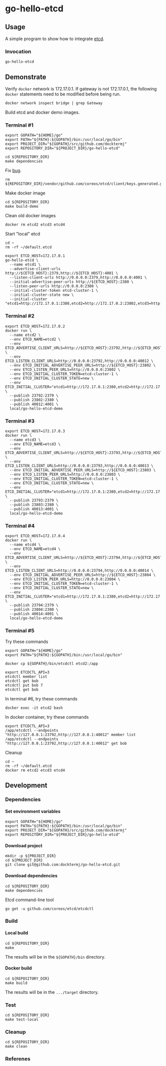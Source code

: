 # go-hello-etcd

## Usage

A simple program to show how to integrate
[etcd](https://coreos.com/etcd/).

### Invocation

```console
go-hello-etcd
```

## Demonstrate

Verify `docker` network is 172.17.0.1.
If gateway is not 172.17.0.1, the following `docker` statements need to be modified before being run.

```console
docker network inspect bridge | grep Gateway
```

Build etcd and docker demo images.

### Terminal #1

```console
export GOPATH="${HOME}/go"
export PATH="${PATH}:${GOPATH}/bin:/usr/local/go/bin"
export PROJECT_DIR="${GOPATH}/src/github.com/docktermj"
export REPOSITORY_DIR="${PROJECT_DIR}/go-hello-etcd"

cd ${REPOSITORY_DIR}
make dependencies
```

Fix [bug](https://github.com/coreos/etcd/issues/8715).

```console
rm  ${REPOSITORY_DIR}/vendor/github.com/coreos/etcd/client/keys.generated.go
```

Make docker image

```console
cd ${REPOSITORY_DIR}
make build-demo
```

Clean old docker images

```console
docker rm etcd2 etcd3 etcd4
```

Start "local" etcd

```console
cd ~
rm -rf ~/default.etcd

export ETCD_HOST=172.17.0.1
go-hello-etcd \
  --name etcd1 \
  --advertise-client-urls http://${ETCD_HOST}:2379,http://${ETCD_HOST}:4001 \
  --listen-client-urls http://0.0.0.0:2379,http://0.0.0.0:4001 \
  --initial-advertise-peer-urls http://${ETCD_HOST}:2380 \
  --listen-peer-urls http://0.0.0.0:2380 \
  --initial-cluster-token etcd-cluster-1 \
  --initial-cluster-state new \
  --initial-cluster "etcd1=http://172.17.0.1:2380,etcd2=http://172.17.0.2:23802,etcd3=http://172.17.0.3:23803,etcd4=http://172.17.0.4:23804"
```

### Terminal #2

```console
export ETCD_HOST=172.17.0.2
docker run \
  --name etcd2 \
  --env ETCD_NAME=etcd2 \
  --env ETCD_ADVERTISE_CLIENT_URLS=http://${ETCD_HOST}:23792,http://${ETCD_HOST}:40012 \
  --env ETCD_LISTEN_CLIENT_URLS=http://0.0.0.0:23792,http://0.0.0.0:40012 \
  --env ETCD_INITIAL_ADVERTISE_PEER_URLS=http://${ETCD_HOST}:23802 \
  --env ETCD_LISTEN_PEER_URLS=http://0.0.0.0:23802 \
  --env ETCD_INITIAL_CLUSTER_TOKEN=etcd-cluster-1 \
  --env ETCD_INITIAL_CLUSTER_STATE=new \
  --env ETCD_INITIAL_CLUSTER="etcd1=http://172.17.0.1:2380,etcd2=http://172.17.0.2:23802,etcd3=http://172.17.0.3:23803,etcd4=http://172.17.0.4:23804" \
  --publish 23792:2379 \
  --publish 23802:2380 \
  --publish 40012:4001 \
  local/go-hello-etcd-demo
```

### Terminal #3

```console
export ETCD_HOST=172.17.0.3
docker run \
  --name etcd3 \
  --env ETCD_NAME=etcd3 \
  --env ETCD_ADVERTISE_CLIENT_URLS=http://${ETCD_HOST}:23793,http://${ETCD_HOST}:40013 \
  --env ETCD_LISTEN_CLIENT_URLS=http://0.0.0.0:23793,http://0.0.0.0:40013 \
  --env ETCD_INITIAL_ADVERTISE_PEER_URLS=http://${ETCD_HOST}:23803 \
  --env ETCD_LISTEN_PEER_URLS=http://0.0.0.0:23803 \
  --env ETCD_INITIAL_CLUSTER_TOKEN=etcd-cluster-1 \
  --env ETCD_INITIAL_CLUSTER_STATE=new \
  --env ETCD_INITIAL_CLUSTER="etcd1=http://172.17.0.1:2380,etcd2=http://172.17.0.2:23802,etcd3=http://172.17.0.3:23803,etcd4=http://172.17.0.4:23804" \
  --publish 23793:2379 \
  --publish 23803:2380 \
  --publish 40013:4001 \
  local/go-hello-etcd-demo
```

### Terminal #4

```console
export ETCD_HOST=172.17.0.4
docker run \
  --name etcd4 \
  --env ETCD_NAME=etcd4 \
  --env ETCD_ADVERTISE_CLIENT_URLS=http://${ETCD_HOST}:23794,http://${ETCD_HOST}:40014 \
  --env ETCD_LISTEN_CLIENT_URLS=http://0.0.0.0:23794,http://0.0.0.0:40014 \
  --env ETCD_INITIAL_ADVERTISE_PEER_URLS=http://${ETCD_HOST}:23804 \
  --env ETCD_LISTEN_PEER_URLS=http://0.0.0.0:23804 \
  --env ETCD_INITIAL_CLUSTER_TOKEN=etcd-cluster-1 \
  --env ETCD_INITIAL_CLUSTER_STATE=new \
  --env ETCD_INITIAL_CLUSTER="etcd1=http://172.17.0.1:2380,etcd2=http://172.17.0.2:23802,etcd3=http://172.17.0.3:23803,etcd4=http://172.17.0.4:23804" \
  --publish 23794:2379 \
  --publish 23804:2380 \
  --publish 40014:4001 \
  local/go-hello-etcd-demo
```

### Terminal #5

Try these commands

```console
export GOPATH="${HOME}/go"
export PATH="${PATH}:${GOPATH}/bin:/usr/local/go/bin"

docker cp ${GOPATH}/bin/etcdctl etcd2:/app

export ETCDCTL_API=3
etcdctl member list
etcdctl get bob
etcdctl put bob 7
etcdctl get bob
```

In terminal #6, try these commands

```console
docker exec -it etcd2 bash
```

In docker container, try these commands

```console
export ETCDCTL_API=3
/app/etcdctl --endpoints "http://127.0.0.1:23792,http://127.0.0.1:40012" member list
/app/etcdctl --endpoints "http://127.0.0.1:23792,http://127.0.0.1:40012" get bob
```

Cleanup
```console
cd ~
rm -rf ~/default.etcd
docker rm etcd2 etcd3 etcd4

```

## Development

### Dependencies

#### Set environment variables

```console
export GOPATH="${HOME}/go"
export PATH="${PATH}:${GOPATH}/bin:/usr/local/go/bin"
export PROJECT_DIR="${GOPATH}/src/github.com/docktermj"
export REPOSITORY_DIR="${PROJECT_DIR}/go-hello-etcd"
```

#### Download project

```console
mkdir -p ${PROJECT_DIR}
cd ${PROJECT_DIR}
git clone git@github.com:docktermj/go-hello-etcd.git
```

#### Download dependencies

```console
cd ${REPOSITORY_DIR}
make dependencies
```

Etcd command-line tool

```console
go get -u github.com/coreos/etcd/etcdctl
```

### Build

#### Local build

```console
cd ${REPOSITORY_DIR}
make
```

The results will be in the `${GOPATH}/bin` directory.

#### Docker build

```console
cd ${REPOSITORY_DIR}
make build
```

The results will be in the `.../target` directory.

### Test

```console
cd ${REPOSITORY_DIR}
make test-local
```

### Cleanup

```console
cd ${REPOSITORY_DIR}
make clean
```

### Referenes
